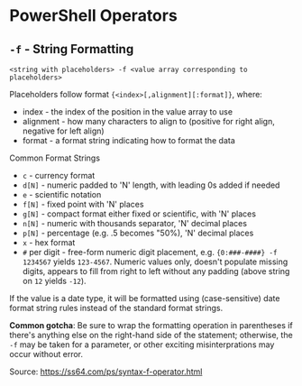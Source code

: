 # PowerShell Operators

## `-f` - String Formatting
`<string with placeholders> -f <value array corresponding to placeholders>`

Placeholders follow format `{<index>[,alignment][:format]}`, where:
* index - the index of the position in the value array to use
* alignment - how many characters to align to (positive for right align, negative for left align)
* format - a format string indicating how to format the data

Common Format Strings
* `c` - currency format
* `d[N]` - numeric padded to 'N' length, with leading 0s added if needed
* `e` - scientific notation
* `f[N]` - fixed point with 'N' places
* `g[N]` - compact format either fixed or scientific, with 'N' places
* `n[N]` - numeric with thousands separator, 'N' decimal places
* `p[N]` - percentage (e.g. .5 becomes "50%), 'N' decimal places
* `x` - hex format
* `#` per digit - free-form numeric digit placement, e.g. `{0:###-####} -f 1234567` yields `123-4567`. Numeric values only, doesn't populate missing digits, appears to fill from right to left without any padding (above string on `12` yields `-12`).

If the value is a date type, it will be formatted using (case-sensitive) date format string rules instead of the standard format strings.

**Common gotcha**: Be sure to wrap the formatting operation in parentheses if there's anything else on the right-hand side of the statement; otherwise, the `-f` may be taken for a parameter, or other exciting misinterprations may occur without error.

Source: https://ss64.com/ps/syntax-f-operator.html